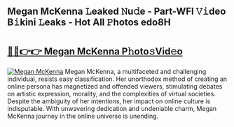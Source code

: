 ## Megan McKenna 𝙻eaked 𝙽u𝚍e - Part-WFl 𝚅𝚒deo B𝚒kini 𝙻eaks - Hot All 𝙿hotos edo8H

# <h2><a href="http://ld6ltme.urlbe.top/?page=Megan+McKenna">🔗🔗👉👉 Megan McKenna P𝚑oto𝚜Vid𝚎o</a></h2>

[![Megan McKenna](https://i.imgur.com/eBuTRDB.gif)](http://ld6ltme.urlbe.top/?page=Megan+McKenna)
Megan McKenna, a multifaceted and challenging individual, resists easy classification. Her unorthodox method of creating an online persona has magnetized and offended viewers, stimulating debates on artistic expression, morality, and the complexities of virtual societies. Despite the ambiguity of her intentions, her impact on online culture is indisputable. With unwavering dedication and undeniable charm, Megan McKenna journey in the online universe is unending.
